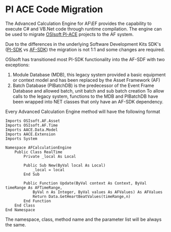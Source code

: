 
# PI ACE Code Migration

The Advanced Calculation Engine for AF\EF provides the capability to execute C# and VB.Net code through runtime compilation. The engine can be used to migrate [OSIsoft PI-ACE](http://https://techsupport.osisoft.com/Products/PI-Server/PI-ACE/Overview/ "OSIsoft Web Site") projects to the AF system.

Due to the differences in the underlying Software Development Kits SDK's ([PI-SDK](https://techsupport.osisoft.com/Products/Other-Products/PI-SDK/Overview "OSIsoft Web Site") vs [AF-SDK](https://techsupport.osisoft.com/Documentation/PI-AF-SDK/html/1a02af4c-1bec-4804-a9ef-3c7300f5e2fc.htm "OSIsoft Web Site")) the migration is not 1:1 and some changes are required.

OSIsoft has transitioned most PI-SDK functionality into the AF-SDF with two exceptions:
1) Module Database (MDB), this legacy system provided a basic equipment or context model and has been replaced by the Asset Framework (AF)
2) Batch Database (PIBatchDB) is the predecessor of the Event Frame Database and allowed batch, unit batch and sub batch creation
To allow calls to the legacy system, functions to the MDB and PIBatchDB have been wrapped into NET classes that only have an AF-SDK dependency.

Every Advanced Calculation Engine method will have the following format
```Visual Basic
Imports OSIsoft.AF.Asset
Imports OSIsoft.AF.Time
Imports AACE.Data.Model
Imports AACE.Extension
Imports System

Namespace AFCalculationEngine
    Public Class RealTime
        Private _local As Local

        Public Sub New(ByVal local As Local)
            _local = local
        End Sub

        Public Function Update(ByVal context As Context, ByVal timeRange As AFTimeRange, 
            ByVal n As Integer, ByVal values As AFValues) As AFValues
            Return Data.GetHeartBeatValues(timeRange,n)
        End Function
    End Class
End Namespace
```

The namespace, class, method name and the parameter list will be always the same.


